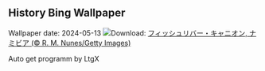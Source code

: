 ## History Bing Wallpaper
Wallpaper date: 2024-05-13
![](https://www.bing.com/th?id=OHR.NamibiaCanyon_JA-JP0410618255_UHD.jpg&w=1000)Download: [フィッシュリバー・キャニオン, ナミビア (© R. M. Nunes/Getty Images)](https://www.bing.com/th?id=OHR.NamibiaCanyon_JA-JP0410618255_UHD.jpg)

Auto get programm by LtgX
